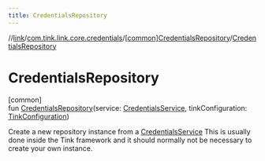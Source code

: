 ```yaml
---
title: CredentialsRepository
---
```

//[link](../../../index.html)/[com.tink.link.core.credentials](../index.html)/[[common]CredentialsRepository](index.html)/[CredentialsRepository](-credentials-repository.html)



# CredentialsRepository



[common]\
fun [CredentialsRepository](-credentials-repository.html)(service: [CredentialsService](../../com.tink.service.credentials/[common]-credentials-service/index.html), tinkConfiguration: [TinkConfiguration](../../com.tink.service.network/[common]-tink-configuration/index.html))



Create a new repository instance from a [CredentialsService](../../com.tink.service.credentials/[common]-credentials-service/index.html) This is usually done inside the Tink framework and it should normally not be necessary to create your own instance.




